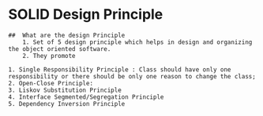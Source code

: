 # SOLID Design Principle 
    ##  What are the design Principle 
        1. Set of 5 design principle which helps in design and organizing the object oriented software.
        2. They promote 
    
    1. Single Responsibility Principle : Class should have only one responsibility or there should be only one reason to change the class;
    2. Open-Close Principle:
    3. Liskov Substitution Principle
    4. Interface Segmented/Segregation Principle
    5. Dependency Inversion Principle 

